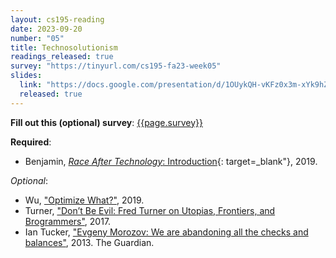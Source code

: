 ```yaml
---
layout: cs195-reading
date: 2023-09-20
number: "05"
title: Technosolutionism
readings_released: true
survey: "https://tinyurl.com/cs195-fa23-week05"
slides:
  link: "https://docs.google.com/presentation/d/1OUykQH-vKFz0x3m-xYk9hZMY9P665wfOTVLJnuIuGBI/edit?usp=sharing"
  released: true
---
```


**Fill out this (optional) survey**: [{{page.survey}}]({{page.survey}})

**Required**:
* Benjamin, [_Race After Technology_: Introduction](https://drive.google.com/file/d/1zW0CJj4J7ZNhSMDGZ4poYXUR4t9K3SVh/view){: target=_blank"}, 2019. 

_Optional_:
* Wu, ["Optimize What?"](https://communemag.com/optimize-what/), 2019.
* Turner, ["Don’t Be Evil: Fred Turner on Utopias, Frontiers, and Brogrammers"](https://logicmag.io/justice/fred-turner-dont-be-evil/), 2017.
* Ian Tucker, ["Evgeny Morozov: We are abandoning all the checks and balances"]( https://www.theguardian.com/technology/2013/mar/09/evgeny-morozov-technology-solutionism-interview), 2013. The Guardian.

